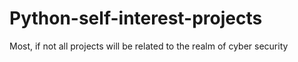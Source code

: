 ﻿# Python-self-interest-projects
Most, if not all projects will be related to the realm of cyber security

